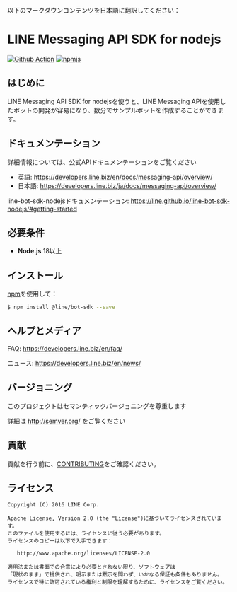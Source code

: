 以下のマークダウンコンテンツを日本語に翻訳してください：

# LINE Messaging API SDK for nodejs

[![Github Action](https://github.com/line/line-bot-sdk-nodejs/actions/workflows/test.yml/badge.svg)](https://github.com/line/line-bot-sdk-nodejs/actions/workflows/test.yml)
[![npmjs](https://badge.fury.io/js/%40line%2Fbot-sdk.svg)](https://www.npmjs.com/package/@line/bot-sdk)


## はじめに
LINE Messaging API SDK for nodejsを使うと、LINE Messaging APIを使用したボットの開発が容易になり、数分でサンプルボットを作成することができます。

## ドキュメンテーション

詳細情報については、公式APIドキュメンテーションをご覧ください

- 英語: https://developers.line.biz/en/docs/messaging-api/overview/
- 日本語: https://developers.line.biz/ja/docs/messaging-api/overview/

line-bot-sdk-nodejsドキュメンテーション: https://line.github.io/line-bot-sdk-nodejs/#getting-started

## 必要条件

* **Node.js** 18以上

## インストール

[npm](https://www.npmjs.com/)を使用して：

``` bash
$ npm install @line/bot-sdk --save
```

## ヘルプとメディア
FAQ: https://developers.line.biz/en/faq/

ニュース: https://developers.line.biz/en/news/

## バージョニング
このプロジェクトはセマンティックバージョニングを尊重します

詳細は http://semver.org/ をご覧ください

## 貢献

貢献を行う前に、[CONTRIBUTING](CONTRIBUTING.md)をご確認ください。

## ライセンス
```
Copyright (C) 2016 LINE Corp.
 
Apache License, Version 2.0 (the "License")に基づいてライセンスされています。
このファイルを使用するには、ライセンスに従う必要があります。
ライセンスのコピーは以下で入手できます：
 
   http://www.apache.org/licenses/LICENSE-2.0
 
適用法または書面での合意により必要とされない限り、ソフトウェアは
「現状のまま」で提供され、明示または黙示を問わず、いかなる保証も条件もありません。
ライセンスで特に許可されている権利と制限を理解するために、ライセンスをご覧ください。
```
